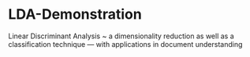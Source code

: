 # LDA-Demonstration
Linear Discriminant Analysis ~ a dimensionality reduction as well as a classification technique —  with applications in document understanding

